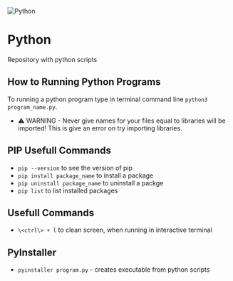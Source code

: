![Python](https://github.com/ElmarUhl/Python/assets/157088447/ae19807c-0dce-4f54-ae3e-55e8bd4c1ce3)

# Python

Repository with python scripts

## How to Running Python Programs

To running a python program type in terminal command line ```python3 program_name.py```.

- ⚠️ WARNING - Never give names for your files equal to libraries will be imported! This is give an error on try importing libraries.

## PIP Usefull Commands

- ```pip --version``` to see the version of pip
- ```pip install package_name``` to install a package
- ```pip uninstall package_name``` to uninstall a packge
- ```pip list``` to list installed packages

## Usefull Commands

- ```\<ctrl\> + l``` to clean screen, when running in interactive terminal

## PyInstaller
- ```pyinstaller program.py``` - creates executable from python scripts
